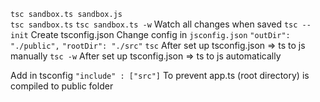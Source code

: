 `tsc sandbox.ts sandbox.js`  
`tsc sandbox.ts`
`tsc sandbox.ts -w` Watch all changes when saved
`tsc --init` Create tsconfig.json
Change config in `jsconfig.json`
`"outDir": "./public",`
`"rootDir": "./src"`
`tsc` After set up tsconfig.json => ts to js manually
`tsc -w` After set up tsconfig.json => ts to js automatically

Add in tsconfig
`"include" : ["src"]` To prevent app.ts (root directory) is compiled to public folder
